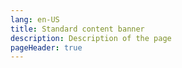 ```yaml
---
lang: en-US
title: Standard content banner
description: Description of the page
pageHeader: true
---
```

